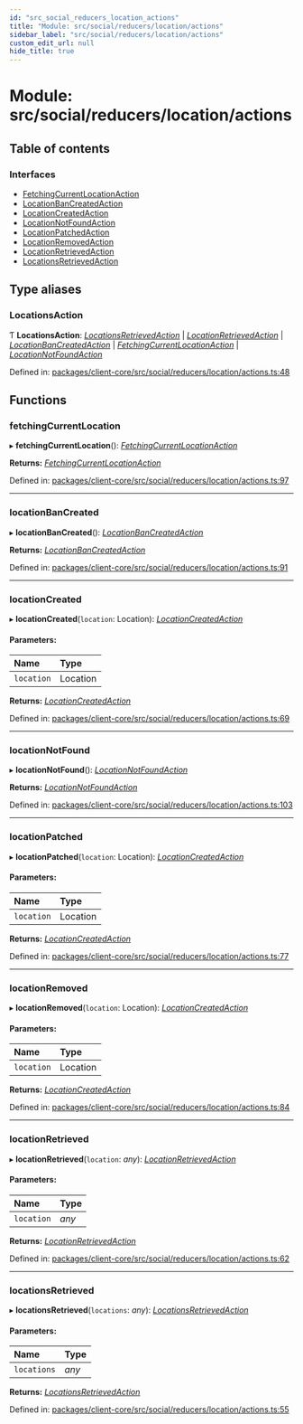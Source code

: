 ```yaml
---
id: "src_social_reducers_location_actions"
title: "Module: src/social/reducers/location/actions"
sidebar_label: "src/social/reducers/location/actions"
custom_edit_url: null
hide_title: true
---
```


# Module: src/social/reducers/location/actions

## Table of contents

### Interfaces

- [FetchingCurrentLocationAction](../interfaces/src_social_reducers_location_actions.fetchingcurrentlocationaction.md)
- [LocationBanCreatedAction](../interfaces/src_social_reducers_location_actions.locationbancreatedaction.md)
- [LocationCreatedAction](../interfaces/src_social_reducers_location_actions.locationcreatedaction.md)
- [LocationNotFoundAction](../interfaces/src_social_reducers_location_actions.locationnotfoundaction.md)
- [LocationPatchedAction](../interfaces/src_social_reducers_location_actions.locationpatchedaction.md)
- [LocationRemovedAction](../interfaces/src_social_reducers_location_actions.locationremovedaction.md)
- [LocationRetrievedAction](../interfaces/src_social_reducers_location_actions.locationretrievedaction.md)
- [LocationsRetrievedAction](../interfaces/src_social_reducers_location_actions.locationsretrievedaction.md)

## Type aliases

### LocationsAction

Ƭ **LocationsAction**: [*LocationsRetrievedAction*](../interfaces/src_social_reducers_location_actions.locationsretrievedaction.md) \| [*LocationRetrievedAction*](../interfaces/src_social_reducers_location_actions.locationretrievedaction.md) \| [*LocationBanCreatedAction*](../interfaces/src_social_reducers_location_actions.locationbancreatedaction.md) \| [*FetchingCurrentLocationAction*](../interfaces/src_social_reducers_location_actions.fetchingcurrentlocationaction.md) \| [*LocationNotFoundAction*](../interfaces/src_social_reducers_location_actions.locationnotfoundaction.md)

Defined in: [packages/client-core/src/social/reducers/location/actions.ts:48](https://github.com/xr3ngine/xr3ngine/blob/a16a45d7e/packages/client-core/src/social/reducers/location/actions.ts#L48)

## Functions

### fetchingCurrentLocation

▸ **fetchingCurrentLocation**(): [*FetchingCurrentLocationAction*](../interfaces/src_social_reducers_location_actions.fetchingcurrentlocationaction.md)

**Returns:** [*FetchingCurrentLocationAction*](../interfaces/src_social_reducers_location_actions.fetchingcurrentlocationaction.md)

Defined in: [packages/client-core/src/social/reducers/location/actions.ts:97](https://github.com/xr3ngine/xr3ngine/blob/a16a45d7e/packages/client-core/src/social/reducers/location/actions.ts#L97)

___

### locationBanCreated

▸ **locationBanCreated**(): [*LocationBanCreatedAction*](../interfaces/src_social_reducers_location_actions.locationbancreatedaction.md)

**Returns:** [*LocationBanCreatedAction*](../interfaces/src_social_reducers_location_actions.locationbancreatedaction.md)

Defined in: [packages/client-core/src/social/reducers/location/actions.ts:91](https://github.com/xr3ngine/xr3ngine/blob/a16a45d7e/packages/client-core/src/social/reducers/location/actions.ts#L91)

___

### locationCreated

▸ **locationCreated**(`location`: Location): [*LocationCreatedAction*](../interfaces/src_social_reducers_location_actions.locationcreatedaction.md)

#### Parameters:

Name | Type |
:------ | :------ |
`location` | Location |

**Returns:** [*LocationCreatedAction*](../interfaces/src_social_reducers_location_actions.locationcreatedaction.md)

Defined in: [packages/client-core/src/social/reducers/location/actions.ts:69](https://github.com/xr3ngine/xr3ngine/blob/a16a45d7e/packages/client-core/src/social/reducers/location/actions.ts#L69)

___

### locationNotFound

▸ **locationNotFound**(): [*LocationNotFoundAction*](../interfaces/src_social_reducers_location_actions.locationnotfoundaction.md)

**Returns:** [*LocationNotFoundAction*](../interfaces/src_social_reducers_location_actions.locationnotfoundaction.md)

Defined in: [packages/client-core/src/social/reducers/location/actions.ts:103](https://github.com/xr3ngine/xr3ngine/blob/a16a45d7e/packages/client-core/src/social/reducers/location/actions.ts#L103)

___

### locationPatched

▸ **locationPatched**(`location`: Location): [*LocationCreatedAction*](../interfaces/src_social_reducers_location_actions.locationcreatedaction.md)

#### Parameters:

Name | Type |
:------ | :------ |
`location` | Location |

**Returns:** [*LocationCreatedAction*](../interfaces/src_social_reducers_location_actions.locationcreatedaction.md)

Defined in: [packages/client-core/src/social/reducers/location/actions.ts:77](https://github.com/xr3ngine/xr3ngine/blob/a16a45d7e/packages/client-core/src/social/reducers/location/actions.ts#L77)

___

### locationRemoved

▸ **locationRemoved**(`location`: Location): [*LocationCreatedAction*](../interfaces/src_social_reducers_location_actions.locationcreatedaction.md)

#### Parameters:

Name | Type |
:------ | :------ |
`location` | Location |

**Returns:** [*LocationCreatedAction*](../interfaces/src_social_reducers_location_actions.locationcreatedaction.md)

Defined in: [packages/client-core/src/social/reducers/location/actions.ts:84](https://github.com/xr3ngine/xr3ngine/blob/a16a45d7e/packages/client-core/src/social/reducers/location/actions.ts#L84)

___

### locationRetrieved

▸ **locationRetrieved**(`location`: *any*): [*LocationRetrievedAction*](../interfaces/src_social_reducers_location_actions.locationretrievedaction.md)

#### Parameters:

Name | Type |
:------ | :------ |
`location` | *any* |

**Returns:** [*LocationRetrievedAction*](../interfaces/src_social_reducers_location_actions.locationretrievedaction.md)

Defined in: [packages/client-core/src/social/reducers/location/actions.ts:62](https://github.com/xr3ngine/xr3ngine/blob/a16a45d7e/packages/client-core/src/social/reducers/location/actions.ts#L62)

___

### locationsRetrieved

▸ **locationsRetrieved**(`locations`: *any*): [*LocationsRetrievedAction*](../interfaces/src_social_reducers_location_actions.locationsretrievedaction.md)

#### Parameters:

Name | Type |
:------ | :------ |
`locations` | *any* |

**Returns:** [*LocationsRetrievedAction*](../interfaces/src_social_reducers_location_actions.locationsretrievedaction.md)

Defined in: [packages/client-core/src/social/reducers/location/actions.ts:55](https://github.com/xr3ngine/xr3ngine/blob/a16a45d7e/packages/client-core/src/social/reducers/location/actions.ts#L55)
